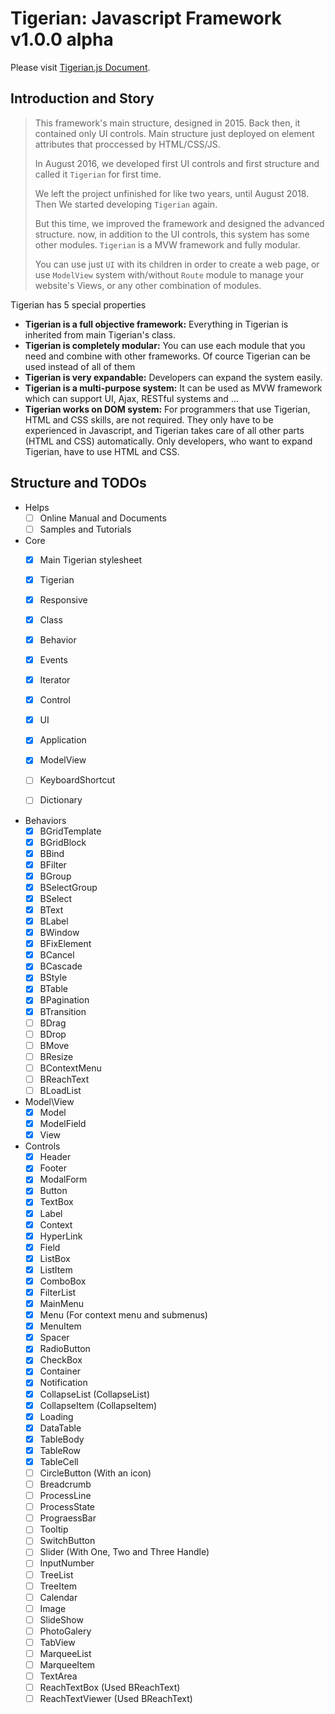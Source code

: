 # Tigerian: Javascript Framework v1.0.0 alpha

Please visit [Tigerian.js Document](https://samir64.github.io/tigerianjs/docs/).

## Introduction and Story

> This framework's main structure, designed in 2015. Back then, it contained only UI controls. Main structure just deployed on element attributes that proccessed by HTML/CSS/JS.
>
> In August 2016, we developed first UI controls and first structure and called it `Tigerian` for first time.
>
> We left the project unfinished for like two years, until August 2018. Then We started developing `Tigerian` again.
>
> But this time, we improved the framework and designed the advanced structure.
> now, in addition to the UI controls, this system has some other modules.
> `Tigerian` is a MVW framework and fully modular.
>
> You can use just `UI` with its children in order to create a web page, or use `ModelView` system with/without `Route` module to manage your website's Views, or any other combination of modules.

Tigerian has 5 special properties

- __Tigerian is a full objective framework:__ Everything in Tigerian is inherited from main Tigerian's class.
- __Tigerian is completely modular:__ You can use each module that you need and combine with other frameworks. Of cource Tigerian can be used instead of all of them
- __Tigerian is very expandable:__ Developers can expand the system easily.
- __Tigerian is a multi-purpose system:__ It can be used as MVW framework which can support UI, Ajax, RESTful systems and ...
- __Tigerian works on DOM system:__ For programmers that use Tigerian, HTML and CSS skills, are not required. They only have to be experienced in Javascript, and Tigerian takes care of all other parts (HTML and CSS) automatically. Only developers, who want to expand Tigerian, have to use HTML and CSS.

## Structure and TODOs

- Helps
  - [ ] Online Manual and Documents
  - [ ] Samples and Tutorials

- Core
  - [X] Main Tigerian stylesheet

  - [X] Tigerian
  - [X] Responsive
  - [X] Class
  - [X] Behavior
  - [X] Events
  - [X] Iterator
  - [X] Control
  - [X] UI
  - [X] Application
  - [X] ModelView
  - [ ] KeyboardShortcut
  - [ ] Dictionary

- Behaviors
  - [X] BGridTemplate
  - [X] BGridBlock
  - [X] BBind
  - [X] BFilter
  - [X] BGroup
  - [X] BSelectGroup
  - [X] BSelect
  - [X] BText
  - [X] BLabel
  - [X] BWindow
  - [X] BFixElement
  - [X] BCancel
  - [X] BCascade
  - [X] BStyle
  - [X] BTable
  - [X] BPagination
  - [X] BTransition
  - [ ] BDrag
  - [ ] BDrop
  - [ ] BMove
  - [ ] BResize
  - [ ] BContextMenu
  - [ ] BReachText
  - [ ] BLoadList

- Model\View
  - [X] Model
  - [X] ModelField
  - [X] View

- Controls
  - [X] Header
  - [X] Footer
  - [X] ModalForm
  - [X] Button
  - [X] TextBox
  - [X] Label
  - [X] Context
  - [X] HyperLink
  - [X] Field
  - [X] ListBox
  - [X] ListItem
  - [X] ComboBox
  - [X] FilterList
  - [X] MainMenu
  - [X] Menu (For context menu and submenus)
  - [X] MenuItem
  - [X] Spacer
  - [X] RadioButton
  - [X] CheckBox
  - [X] Container
  - [X] Notification
  - [X] CollapseList (CollapseList)
  - [X] CollapseItem (CollapseItem)
  - [X] Loading
  - [X] DataTable
  - [X] TableBody
  - [X] TableRow
  - [X] TableCell
  - [ ] CircleButton (With an icon)
  - [ ] Breadcrumb
  - [ ] ProcessLine
  - [ ] ProcessState
  - [ ] PrograessBar
  - [ ] Tooltip
  - [ ] SwitchButton
  - [ ] Slider (With One, Two and Three Handle)
  - [ ] InputNumber
  - [ ] TreeList
  - [ ] TreeItem
  - [ ] Calendar
  - [ ] Image
  - [ ] SlideShow
  - [ ] PhotoGalery
  - [ ] TabView
  - [ ] MarqueeList
  - [ ] MarqueeItem
  - [ ] TextArea
  - [ ] ReachTextBox (Used BReachText)
  - [ ] ReachTextViewer (Used BReachText)
